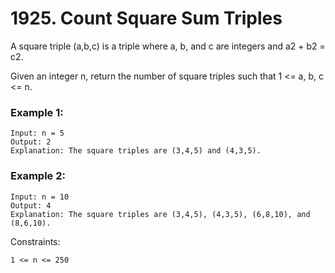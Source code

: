 # 1925. Count Square Sum Triples


A square triple (a,b,c) is a triple where a, b, and c are integers and a2 + b2 = c2.

Given an integer n, return the number of square triples such that 1 <= a, b, c <= n.



 

### Example 1:
```
Input: n = 5
Output: 2
Explanation: The square triples are (3,4,5) and (4,3,5).
```

### Example 2:
```
Input: n = 10
Output: 4
Explanation: The square triples are (3,4,5), (4,3,5), (6,8,10), and (8,6,10).
 ```

Constraints:
```
1 <= n <= 250
```